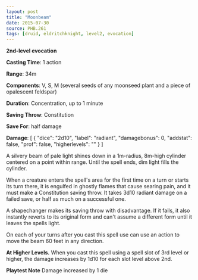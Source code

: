 ```yaml
---
layout: post
title: "Moonbeam"
date: 2015-07-30
source: PHB.261
tags: [druid, eldritchknight, level2, evocation]
---
```


**2nd-level evocation**

**Casting Time**: 1 action

**Range**: 34m

**Components**: V, S, M (several seeds of any moonseed plant and a piece of opalescent feldspar)

**Duration**: Concentration, up to 1 minute

**Saving Throw**: Constitution

**Save For**: half damage

**Damage**: [ { "dice": "2d10", "label": "radiant", "damagebonus": 0, "addstat": false, "prof": false, "higherlevels": "" } ]

A silvery beam of pale light shines down in a 1m-radius, 8m-high cylinder centered on a point within range. Until the spell ends, dim light fills the cylinder.

When a creature enters the spell's area for the first time on a turn or starts its turn there, it is engulfed in ghostly flames that cause searing pain, and it must make a Constitution saving throw. It takes 3d10 radiant damage on a failed save, or half as much on a successful one.

A shapechanger makes its saving throw with disadvantage. If it fails, it also instantly reverts to its original form and can't assume a different form until it leaves the spells light.

On each of your turns after you cast this spell use can use an action to move the beam 60 feet in any direction.

**At Higher Levels.** When you cast this spell using a spell slot of 3rd level or higher, the damage increases by 1d10 for each slot level above 2nd.

**Playtest Note** Damage increased by 1 die

